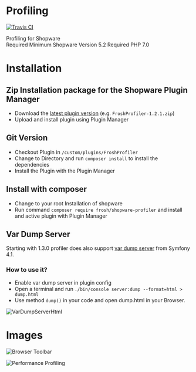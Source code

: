 # Profiling

[![Travis CI](https://api.travis-ci.org/FriendsOfShopware/FroshProfiler.svg?branch=master)](https://travis-ci.org/FriendsOfShopware/FroshProfiler)

Profiling for Shopware  
Required Minimum Shopware Version 5.2
Required PHP 7.0

# Installation

## Zip Installation package for the Shopware Plugin Manager

* Download the [latest plugin version](https://github.com/FriendsOfShopware/FroshProfiler/releases/latest/) (e.g. `FroshProfiler-1.2.1.zip`)
* Upload and install plugin using Plugin Manager

## Git Version
* Checkout Plugin in `/custom/plugins/FroshProfiler`
* Change to Directory and run `composer install` to install the dependencies
* Install the Plugin with the Plugin Manager

## Install with composer
* Change to your root Installation of shopware
* Run command `composer require frosh/shopware-profiler` and install and active plugin with Plugin Manager 

## Var Dump Server

Starting with 1.3.0 profiler does also support [var dump server](https://symfony.com/blog/new-in-symfony-4-1-vardumper-server) from Symfony 4.1.

### How to use it?

* Enable var dump server in plugin config
* Open a terminal and run ```./bin/console server:dump --format=html > dump.html```
* Use method ```dump()``` in your code and open dump.html in your Browser.

![VarDumpServerHtml](https://i.imgur.com/qrTtG1Z.png)

# Images
![Browser Toolbar](http://i.imgur.com/1F5d8jj.jpg)

![Performance Profiling](http://i.imgur.com/3eUWwQ3.png)
